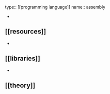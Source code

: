 type:: [[programming language]]
name:: assembly

-
## [[resources]]
-
## [[libraries]]
-
## [[theory]]